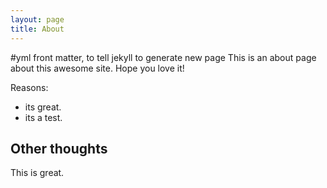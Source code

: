 ```yaml
--- 
layout: page
title: About
---
```

#yml front matter, to tell jekyll to generate new page
This is an about page about this awesome site.
Hope you love it!

Reasons:
- its great.
- its a test.

## Other thoughts

This is great.
